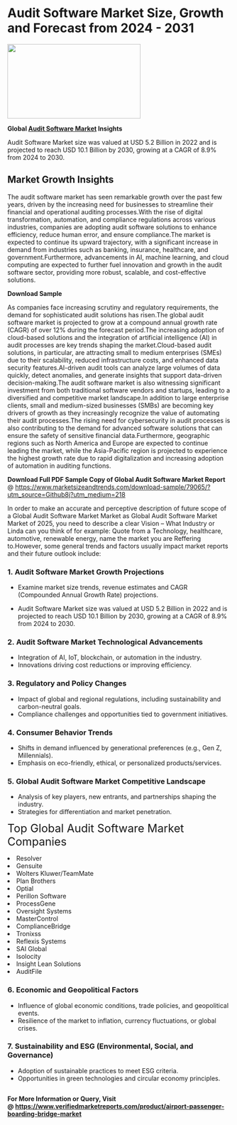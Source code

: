<H1>Audit Software Market Size, Growth and Forecast from 2024 - 2031</H1><img class="aligncenter size-medium wp-image-584254" src="https://thirdeyenews.in/wp-content/uploads/2024/09/Global-Market-Research-300x168.jpeg" alt="" width="300" height="168" /><p><strong>Global&nbsp;<a href="https://www.marketsizeandtrends.com/download-sample/79065/?utm_source=Github8j?utm_medium=218">Audit Software Market</a> Insights</strong></p><p>Audit Software Market size was valued at USD 5.2 Billion in 2022 and is projected to reach USD 10.1 Billion by 2030, growing at a CAGR of 8.9% from 2024 to 2030.</p><p><h2>Market Growth Insights</h2> <p>The audit software market has seen remarkable growth over the past few years, driven by the increasing need for businesses to streamline their financial and operational auditing processes.With the rise of digital transformation, automation, and compliance regulations across various industries, companies are adopting audit software solutions to enhance efficiency, reduce human error, and ensure compliance.The market is expected to continue its upward trajectory, with a significant increase in demand from industries such as banking, insurance, healthcare, and government.Furthermore, advancements in AI, machine learning, and cloud computing are expected to further fuel innovation and growth in the audit software sector, providing more robust, scalable, and cost-effective solutions.</p> <p><strong>Download Sample</strong></p> <p>As companies face increasing scrutiny and regulatory requirements, the demand for sophisticated audit solutions has risen.The global audit software market is projected to grow at a compound annual growth rate (CAGR) of over 12% during the forecast period.The increasing adoption of cloud-based solutions and the integration of artificial intelligence (AI) in audit processes are key trends shaping the market.Cloud-based audit solutions, in particular, are attracting small to medium enterprises (SMEs) due to their scalability, reduced infrastructure costs, and enhanced data security features.AI-driven audit tools can analyze large volumes of data quickly, detect anomalies, and generate insights that support data-driven decision-making.The audit software market is also witnessing significant investment from both traditional software vendors and startups, leading to a diversified and competitive market landscape.In addition to large enterprise clients, small and medium-sized businesses (SMBs) are becoming key drivers of growth as they increasingly recognize the value of automating their audit processes.The rising need for cybersecurity in audit processes is also contributing to the demand for advanced software solutions that can ensure the safety of sensitive financial data.Furthermore, geographic regions such as North America and Europe are expected to continue leading the market, while the Asia-Pacific region is projected to experience the highest growth rate due to rapid digitalization and increasing adoption of automation in auditing functions.<p><span class=""><strong>Download Full PDF Sample Copy of Global Audit Software Market Report</strong> @ <a href="https://www.marketsizeandtrends.com/download-sample/79065/?utm_source=Github8j?utm_medium=218" target="_blank">https://www.marketsizeandtrends.com/download-sample/79065/?utm_source=Github8j?utm_medium=218</a></span></p><p>In order to make an accurate and perceptive description of future scope of a Global&nbsp;Audit Software Market Market as Global&nbsp;Audit Software Market Market of 2025, you need to describe a clear Vision &ndash; What Industry or Linda can you think of for example: Quote from a Technology, healthcare, automotive, renewable energy, name the market you are Reffering to.However, some general trends and factors usually impact market reports and their future outlook include:</p><h3>1.&nbsp;<strong>Audit Software Market Growth Projections</strong></h3><ul><li>Examine market size trends, revenue estimates and CAGR (Compounded Annual Growth Rate) projections.</li><li><p>Audit Software Market size was valued at USD 5.2 Billion in 2022 and is projected to reach USD 10.1 Billion by 2030, growing at a CAGR of 8.9% from 2024 to 2030.</p></li></ul><h3>2.&nbsp;<strong>Audit Software Market Technological Advancements</strong></h3><ul><li>Integration of AI, IoT, blockchain, or automation in the industry.</li><li>Innovations driving cost reductions or improving efficiency.</li></ul><h3>3.&nbsp;<strong>Regulatory and Policy Changes</strong></h3><ul><li>Impact of global and regional regulations, including sustainability and carbon-neutral goals.</li><li>Compliance challenges and opportunities tied to government initiatives.</li></ul><h3>4.&nbsp;<strong>Consumer Behavior Trends</strong></h3><ul><li>Shifts in demand influenced by generational preferences (e.g., Gen Z, Millennials).</li><li>Emphasis on eco-friendly, ethical, or personalized products/services.</li></ul><h3>5.&nbsp;<strong>Global Audit Software Market Competitive Landscape</strong></h3><ul><li>Analysis of key players, new entrants, and partnerships shaping the industry.</li><li>Strategies for differentiation and market penetration.</li></ul><p data-pm-slice="1 1 []"><span style="color: inherit; font-family: inherit; font-size: 25px;">Top Global Audit Software Market Companies</span></p><div class="" data-test-id=""><p><li>Resolver</li><li> Gensuite</li><li> Wolters Kluwer/TeamMate</li><li> Plan Brothers</li><li> Optial</li><li> Perillon Software</li><li> ProcessGene</li><li> Oversight Systems</li><li> MasterControl</li><li> ComplianceBridge</li><li> Tronixss</li><li> Reflexis Systems</li><li> SAI Global</li><li> Isolocity</li><li> Insight Lean Solutions</li><li> AuditFile</li></p></div><h3>6.&nbsp;<strong>Economic and Geopolitical Factors</strong></h3><ul><li>Influence of global economic conditions, trade policies, and geopolitical events.</li><li>Resilience of the market to inflation, currency fluctuations, or global crises.</li></ul><h3>7.&nbsp;<strong>Sustainability and ESG (Environmental, Social, and Governance)</strong></h3><ul><li>Adoption of sustainable practices to meet ESG criteria.</li><li>Opportunities in green technologies and circular economy principles.</li></ul><h2><strong style="font-size: 14px;">For More Information or Query, Visit @&nbsp;</strong><a style="background-color: #ffffff; font-size: 14px;" href="https://www.marketsizeandtrends.com/report/audit-software-market/" target="_blank">https://www.verifiedmarketreports.com/product/airport-passenger-boarding-bridge-market</a></h2>